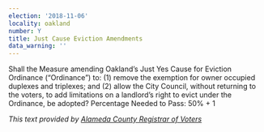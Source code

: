 ```yaml
---
election: '2018-11-06'
locality: oakland
number: Y
title: Just Cause Eviction Amendments
data_warning: ''
---
```

Shall the Measure amending Oakland’s Just Yes Cause for Eviction Ordinance (“Ordinance”) to: (1) remove the exemption for owner occupied duplexes and triplexes; and (2) allow the City Council, without returning to the voters, to add limitations on a landlord’s right to evict under the Ordinance, be adopted? Percentage Needed to Pass: 50% + 1


_This text provided by [Alameda County Registrar of Voters](https://www.acvote.org/election-information/elections?id=236#)_
